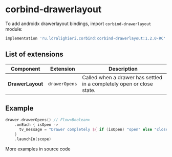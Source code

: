 ﻿
# corbind-drawerlayout

To add androidx drawerlayout bindings, import `corbind-drawerlayout` module:

```groovy
implementation 'ru.ldralighieri.corbind:corbind-drawerlayout:1.2.0-RC'
```

## List of extensions

Component | Extension | Description
--|---|--
**DrawerLayout** | `drawerOpens` | Called when a drawer has settled in a completely open or close state.


## Example

```kotlin
drawer.drawerOpens() // Flow<Boolean>
    .onEach { isOpen ->
      tv_message = "Drawer completely ${ if (isOpen) "open" else "close"}"
    }
    .launchIn(scope)
```

More examples in source code
